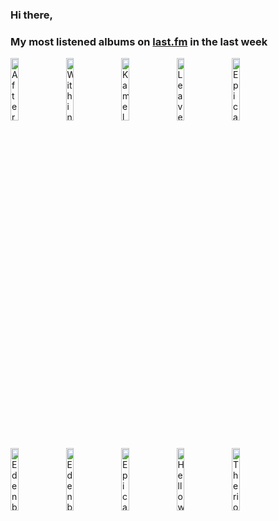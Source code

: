 ### Hi there, 

### My most listened albums on [last.fm](https://www.last.fm/user/jfdesignnet) in the last week

[<img src='https://lastfm.freetls.fastly.net/i/u/300x300/5176058f22d6fc6b184aeff4c92d07bf.jpg' width='16%' height='16%' alt='After Forever - Prison of Desire: The Album - The Sessions (Remaster)'>](https://www.last.fm/music/after%2bforever/prison%2bof%2bdesire%253a%2bthe%2balbum%2b-%2bthe%2bsessions%2b%2528remaster%2529)&nbsp;
[<img src='https://lastfm.freetls.fastly.net/i/u/300x300/cbba99542fd2476ac7210e7bb40bfad5.jpg' width='16%' height='16%' alt='Within Temptation - Let Us Burn: Elements & Hydra Live in Concert'>](https://www.last.fm/music/within%2btemptation/let%2bus%2bburn%253a%2belements%2b%2526%2bhydra%2blive%2bin%2bconcert)&nbsp;
[<img src='https://lastfm.freetls.fastly.net/i/u/300x300/ffc7708656e6effa7cec1c761ee67ea2.jpg' width='16%' height='16%' alt='Kamelot - Haven (Deluxe Version)'>](https://www.last.fm/music/kamelot/haven%2b%2528deluxe%2bversion%2529)&nbsp;
[<img src='https://lastfm.freetls.fastly.net/i/u/300x300/12842bb6641dcff827cb25b4649a0fdb.png' width='16%' height='16%' alt='Leaves Eyes - The Last Viking'>](https://www.last.fm/music/leaves%2527%2beyes/the%2blast%2bviking)&nbsp;
[<img src='https://lastfm.freetls.fastly.net/i/u/300x300/1c8dce18680b9684ed0474f1175c9cbc.jpg' width='16%' height='16%' alt='Epica - Retrospect - 10th Anniversary (Live)'>](https://www.last.fm/music/epica/retrospect%2b-%2b10th%2banniversary%2b%2528live%2529)&nbsp;
<br>
[<img src='https://lastfm.freetls.fastly.net/i/u/300x300/a02fcc2745811e144ca1ef460c750835.jpg' width='16%' height='16%' alt='Edenbridge - The Chronicles of Eden Part 2'>](https://www.last.fm/music/edenbridge/the%2bchronicles%2bof%2beden%2bpart%2b2)&nbsp;
[<img src='https://lastfm.freetls.fastly.net/i/u/300x300/073487e3015fd18b5d950bbcbfc11763.jpg' width='16%' height='16%' alt='Edenbridge - Shangri-La'>](https://www.last.fm/music/edenbridge/shangri-la)&nbsp;
[<img src='https://lastfm.freetls.fastly.net/i/u/300x300/eef35303d12f82e3d18872b9f693b3de.jpg' width='16%' height='16%' alt='Epica - The Classical Conspiracy (Live in Miskolc)'>](https://www.last.fm/music/epica/the%2bclassical%2bconspiracy%2b%2528live%2bin%2bmiskolc%2529)&nbsp;
[<img src='https://lastfm.freetls.fastly.net/i/u/300x300/fcdaef7fd7c224b431c0bed6825a6110.jpg' width='16%' height='16%' alt='Helloween - United Alive In Madrid'>](https://www.last.fm/music/helloween/united%2balive%2bin%2bmadrid)&nbsp;
[<img src='https://lastfm.freetls.fastly.net/i/u/300x300/3a78d6716d2e7b14ad91d42142afabab.jpg' width='16%' height='16%' alt='Therion - 20th Anniversary Show (Live in Budapest 2007)'>](https://www.last.fm/music/therion/20th%2banniversary%2bshow%2b%2528live%2bin%2bbudapest%2b2007%2529)&nbsp;
<br>
